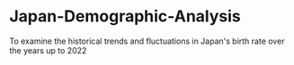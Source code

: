 # Japan-Demographic-Analysis
To examine the historical trends and fluctuations in Japan's birth rate over the years up to 2022
